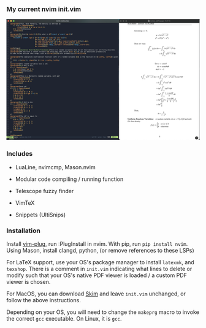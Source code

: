 ### My current nvim init.vim
![alt text](ex.png)

### Includes
- LuaLine, nvimcmp, Mason.nvim


- Modular code compiling / running function


- Telescope fuzzy finder


- VimTeX


- Snippets (UltiSnips)

### Installation


Install [vim-plug](https://github.com/junegunn/vim-plug), run :PlugInstall in nvim. With pip, run
`pip install nvim`. Using Mason, install clangd, python, (or remove references to these LSPs)


For LaTeX support, use your OS's package manager to install `latexmk`, and `texshop`.
There is a comment in `init.vim` indicating what lines to delete or modify such that your 
OS's native PDF viewer is loaded / a custom PDF viewer is chosen.


For MacOS, you can download [Skim](https://skim-app.sourceforge.io/) and leave `init.vim` unchanged, or follow the above instructions.


Depending on your OS, you will need to change the `makeprg` macro to invoke the correct
`gcc` executable. On Linux, it is `gcc`.
